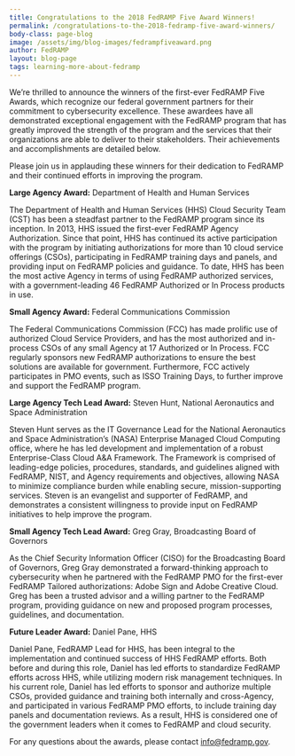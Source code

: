 ```yaml
---
title: Congratulations to the 2018 FedRAMP Five Award Winners!
permalink: /congratulations-to-the-2018-fedramp-five-award-winners/
body-class: page-blog
image: /assets/img/blog-images/fedrampfiveaward.png
author: FedRAMP
layout: blog-page
tags: learning-more-about-fedramp
---
```

We’re thrilled to announce the winners of the first-ever FedRAMP Five Awards, which recognize our federal government partners for their commitment to cybersecurity excellence. These awardees have all demonstrated exceptional engagement with the FedRAMP program that has greatly improved the strength of the program and the services that their organizations are able to deliver to their stakeholders. Their achievements and accomplishments are detailed below.

Please join us in applauding these winners for their dedication to FedRAMP and their continued efforts in improving the program. 

**Large Agency Award:** Department of Health and Human Services
<p>
The Department of Health and Human Services (HHS) Cloud Security Team (CST) has been a steadfast partner to the FedRAMP program since its inception. In 2013, HHS issued the first-ever FedRAMP Agency Authorization. Since that point, HHS has continued its active participation with the program by initiating authorizations for more than 10 cloud service offerings (CSOs), participating in FedRAMP training days and panels, and providing input on FedRAMP policies and guidance. To date, HHS has been the most active Agency in terms of using FedRAMP authorized services, with a government-leading 46 FedRAMP Authorized or In Process products in use.
  </p>

**Small Agency Award:** Federal Communications Commission
<p>
The Federal Communications Commission (FCC) has made prolific use of authorized Cloud Service Providers, and has the most authorized and in-process CSOs of any small Agency at 17 Authorized or In Process. FCC regularly sponsors new FedRAMP authorizations to ensure the best solutions are available for government. Furthermore, FCC actively participates in PMO events, such as ISSO Training Days, to further improve and support the FedRAMP program.
 </p>

**Large Agency Tech Lead Award:** Steven Hunt, National Aeronautics and Space Administration
<p>
Steven Hunt serves as the IT Governance Lead for the National Aeronautics and Space Administration’s (NASA) Enterprise Managed Cloud Computing office, where he has led development and implementation of a robust Enterprise-Class Cloud A&A Framework. The Framework is comprised of leading-edge policies, procedures, standards, and guidelines aligned with FedRAMP, NIST, and Agency requirements and objectives, allowing NASA to minimize compliance burden while enabling secure, mission-supporting services. Steven is an evangelist and supporter of FedRAMP, and demonstrates a consistent willingness to provide input on FedRAMP initiatives to help improve the program.
  </p>

**Small Agency Tech Lead Award:** Greg Gray, Broadcasting Board of Governors
<p>
As the Chief Security Information Officer (CISO) for the Broadcasting Board of Governors, Greg Gray demonstrated a forward-thinking approach to cybersecurity when he partnered with the FedRAMP PMO for the first-ever FedRAMP Tailored authorizations: Adobe Sign and Adobe Creative Cloud. Greg has been a trusted advisor and a willing partner to the FedRAMP program, providing guidance on new and proposed program processes, guidelines, and documentation.
  </p>

**Future Leader Award:** Daniel Pane, HHS
<p>
Daniel Pane, FedRAMP Lead for HHS, has been integral to the implementation and continued success of HHS FedRAMP efforts. Both before and during this role, Daniel has led efforts to standardize FedRAMP efforts across HHS, while utilizing modern risk management techniques. In his current role, Daniel has led efforts to sponsor and authorize multiple CSOs, provided guidance and training both internally and cross-Agency, and participated in various FedRAMP PMO efforts, to include training day panels and documentation reviews. As a result, HHS is considered one of the government leaders when it comes to FedRAMP and cloud security.  
  </p>

For any questions about the awards, please contact info@fedramp.gov. 
